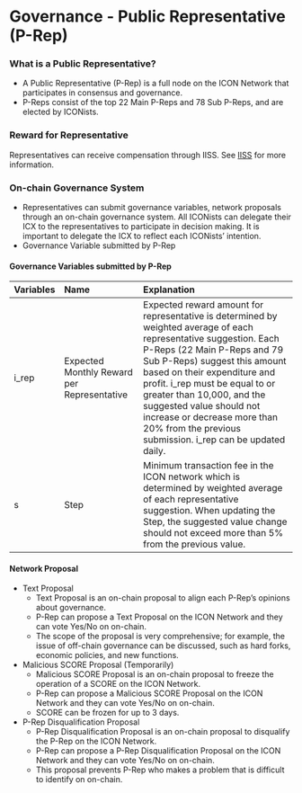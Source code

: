 # Governance - Public Representative \(P-Rep\)



### What is a Public Representative?

* A Public Representative \(P-Rep\) is a full node on the ICON Network that participates in consensus and governance.
* P-Reps consist of the top 22 Main P-Reps and 78 Sub P-Reps, and are elected by ICONists.

### Reward for Representative

Representatives can receive compensation through IISS. See [IISS](governance-iiss) for more information.

### On-chain Governance System

* Representatives can submit governance variables, network proposals through an on-chain governance system. All ICONists can delegate their ICX to the representatives to participate in decision making. It is important to delegate the ICX to reflect each ICONists’ intention.
* Governance Variable submitted by P-Rep

#### Governance Variables submitted by P-Rep

| Variables | Name | Explanation |
| :--- | :--- | :--- |
| i\_rep | Expected Monthly Reward per Representative | Expected reward amount for representative is determined by weighted average of each representative suggestion. Each P-Reps \(22 Main P-Reps and 79 Sub P-Reps\) suggest this amount based on their expenditure and profit. i\_rep must be equal to or greater than 10,000, and the suggested value should not increase or decrease more than 20% from the previous submission. i\_rep can be updated daily. |
| s | Step | Minimum transaction fee in the ICON network which is determined by weighted average of each representative suggestion. When updating the Step, the suggested value change should not exceed more than 5% from the previous value. |

#### Network Proposal

* Text Proposal
  * Text Proposal is an on-chain proposal to align each P-Rep’s opinions about governance.  
  * P-Rep can propose a Text Proposal on the ICON Network and they can vote Yes/No on on-chain. 
  * The scope of the proposal is very comprehensive; for example, the issue of off-chain governance can be discussed, such as hard forks, economic policies, and new functions.
* Malicious SCORE Proposal \(Temporarily\)
  * Malicious SCORE Proposal is an on-chain proposal to freeze the operation of a SCORE on the ICON Network.
  * P-Rep can propose a Malicious SCORE Proposal on the ICON Network and they can vote Yes/No on on-chain. 
  * SCORE can be frozen for up to 3 days. 
* P-Rep Disqualification Proposal
  * P-Rep Disqualification Proposal is an on-chain proposal to disqualify the P-Rep on the ICON Network.
  * P-Rep can propose a P-Rep Disqualification Proposal on the ICON Network and they can vote Yes/No on on-chain. 
  * This proposal prevents P-Rep who makes a problem that is difficult to identify on on-chain.

